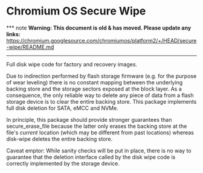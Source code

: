 # Chromium OS Secure Wipe

*** note
**Warning: This document is old & has moved.  Please update any links:**<br>
https://chromium.googlesource.com/chromiumos/platform2/+/HEAD/secure-wipe/README.md
***

Full disk wipe code for factory and recovery images.

Due to indirection performed by flash storage firmware (e.g. for the purpose of
wear leveling) there is no constant mapping between the underlying backing store
and the storage sectors exposed at the block layer. As a consequence, the only
reliable way to delete any piece of data from a flash storage device is to clear
the entire backing store. This package implements full disk deletion for SATA,
eMCC and NVMe.

In principle, this package should provide stronger guarantees than
secure_erase_file because the latter only erases the backing store at the file's
*current* location (which may be different from past locations) whereas
disk-wipe deletes the entire backing store.

Caveat emptor: While sanity checks will be put in place, there is no way to
guarantee that the deletion interface called by the disk wipe code is correctly
implemented by the storage device.
